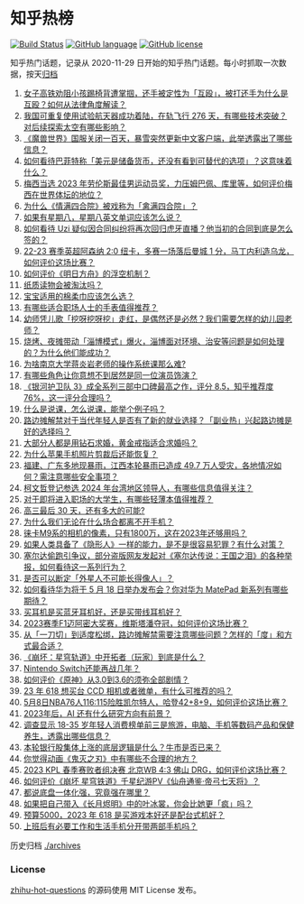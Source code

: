 # 知乎热榜
[![Build Status](https://github.com/ToWeLong/zhihu-hot-questions/workflows/CI/badge.svg)](https://github.com/ToWeLong/zhihu-hot-questions/actions)
[![GitHub language](https://img.shields.io/badge/language-golang-orange.svg)](https://golang.org/)
[![GitHub license](https://img.shields.io/github/license/ToWeLong/zhihu-hot-questions)](https://github.com/ToWeLong/zhihu-hot-questions/blob/main/LICENSE)

知乎热门话题，记录从 2020-11-29 日开始的知乎热门话题。每小时抓取一次数据，按天[归档](./archives)

<!-- BEGIN -->

1. [女子高铁劝阻小孩踢椅背遭掌掴，还手被定性为「互殴」，被打还手为什么是互殴？如何从法律角度解读？](https://www.zhihu.com/question/599681580)
1. [我国可重复使用试验航天器成功着陆，在轨飞行 276 天，有哪些技术突破？对后续探索太空有哪些影响？](https://www.zhihu.com/question/599687192)
1. [《魔兽世界》国服关闭一百天，暴雪突然更新中文客户端，此举透露出了哪些信息？](https://www.zhihu.com/question/599600475)
1. [如何看待巴菲特称「美元是储备货币，还没有看到可替代的选项」？这意味着什么？](https://www.zhihu.com/question/599689513)
1. [梅西当选 2023 年劳伦斯最佳男运动员奖，力压姆巴佩、库里等，如何评价梅西在世界体坛的地位？](https://www.zhihu.com/question/599703326)
1. [为什么《情满四合院》被戏称为「禽满四合院」？](https://www.zhihu.com/question/492354433)
1. [如果有星期八，星期八英文单词应该怎么说？](https://www.zhihu.com/question/20390177)
1. [如何看待 Uzi 疑似因合同纠纷将再次回归虎牙直播？他当初的合同到底是怎么签的？](https://www.zhihu.com/question/599450632)
1. [22-23 赛季英超阿森纳 2:0 纽卡，多赛一场落后曼城 1 分，马丁内利造乌龙，如何评价这场比赛？](https://www.zhihu.com/question/599645911)
1. [如何评价《明日方舟》的浮空机制？](https://www.zhihu.com/question/599486870)
1. [纸质读物会被淘汰吗？](https://www.zhihu.com/question/597627475)
1. [宝宝适用的棉柔巾应该怎么选？](https://www.zhihu.com/question/536086303)
1. [有哪些适合职场人士的手表值得推荐？](https://www.zhihu.com/question/597452188)
1. [幼师凭儿歌「挖呀挖呀挖」走红，是偶然还是必然？我们需要怎样的幼儿园老师？](https://www.zhihu.com/question/599685959)
1. [烧烤、夜摊带动「淄博模式」爆火，淄博面对环境、治安等问题是如何处理的？为什么他们能成功？](https://www.zhihu.com/question/599412504)
1. [为啥南京大学蒋炎岩老师的操作系统课那么难?](https://www.zhihu.com/question/598621331)
1. [有哪些角色让你意想不到居然是同一位演员饰演？](https://www.zhihu.com/question/385014788)
1. [《银河护卫队 3》成全系列三部中口碑最高之作，评分 8.5，知乎推荐度 76%，这一评分合理吗？](https://www.zhihu.com/question/599398802)
1. [什么是说课，怎么说课，能举个例子吗？](https://www.zhihu.com/question/37900172)
1. [路边摊解禁对于当代年轻人是否有了新的就业选择？「副业热」兴起路边摊是好的选择吗？](https://www.zhihu.com/question/599412623)
1. [大部分人都是用钻石求婚，黄金戒指适合求婚吗？](https://www.zhihu.com/question/598593323)
1. [为什么苹果手机照片剪裁后还能恢复？](https://www.zhihu.com/question/599467504)
1. [福建、广东多地现暴雨，江西本轮暴雨已造成 49.7 万人受灾，各地情况如何？需注意哪些安全事项？](https://www.zhihu.com/question/599704192)
1. [柯文哲登记参选 2024 年台湾地区领导人，有哪些信息值得关注？](https://www.zhihu.com/question/599700983)
1. [对于即将进入职场的大学生，有哪些轻薄本值得推荐？](https://www.zhihu.com/question/597452261)
1. [高三最后 30 天，还有多大的可能?](https://www.zhihu.com/question/598731564)
1. [为什么我们无论在什么场合都离不开手机？](https://www.zhihu.com/question/598007997)
1. [徕卡M9系的相机的像素，只有1800万，这在2023年还够用吗？](https://www.zhihu.com/question/598417104)
1. [如果人类具备了《隐形人》一样的能力，是不是很容易犯罪？有什么对策？](https://www.zhihu.com/question/599377978)
1. [塞尔达偷跑引争议，部分盗版网友发起对《塞尔达传说：王国之泪》的各种举报，如何看待这一系列行为？](https://www.zhihu.com/question/599394319)
1. [是否可以断定「外星人不可能长得像人」？](https://www.zhihu.com/question/599567290)
1. [如何看待华为将于 5 月 18 日举办发布会？你对华为 MatePad 新系列有哪些期待？](https://www.zhihu.com/question/599692817)
1. [买耳机是买蓝牙耳机好，还是买带线耳机好？](https://www.zhihu.com/question/597901958)
1. [2023赛季F1迈阿密大奖赛，维斯塔潘夺冠，如何评价这场比赛？](https://www.zhihu.com/question/599657850)
1. [从「一刀切」到适度松绑，路边摊解禁需要注意哪些问题？怎样的「度」和方式最合适？](https://www.zhihu.com/question/599412413)
1. [《崩坏：星穹轨道》中开拓者（玩家）到底是什么？](https://www.zhihu.com/question/598585863)
1. [Nintendo Switch还能再战几年？](https://www.zhihu.com/question/580193639)
1. [如何评价《原神》从3.0到3.6的须弥全部剧情？](https://www.zhihu.com/question/599522659)
1. [23 年 618 想买台 CCD 相机或者微单，有什么可推荐的吗？](https://www.zhihu.com/question/597095876)
1. [5月8日NBA76人116:115险胜凯尔特人，哈登42+8+9，如何评价这场比赛？](https://www.zhihu.com/question/599675390)
1. [2023年后，AI 还有什么研究方向有前景？](https://www.zhihu.com/question/591140366)
1. [调查显示 18-35 岁年轻人消费榜单前三是旅游，电脑、手机等数码产品和保健养生，透露出哪些信息？](https://www.zhihu.com/question/599163306)
1. [本轮银行股集体上涨的底层逻辑是什么？牛市是否已来？](https://www.zhihu.com/question/599603455)
1. [你觉得动画《鬼灭之刃》中有哪些不合理的地方？](https://www.zhihu.com/question/458651152)
1. [2023 KPL 春季赛败者组决赛 北京WB 4:3 佛山 DRG，如何评价这场比赛？](https://www.zhihu.com/question/599635776)
1. [如何评价《崩坏 星穹铁道》千星纪游PV《仙舟通鉴·帝弓七天将》？](https://www.zhihu.com/question/599594949)
1. [都说底盘一体化强，究竟强在哪里？](https://www.zhihu.com/question/598596583)
1. [如果把自己带入《长月烬明》中的叶冰裳，你会比她更「疯」吗？](https://www.zhihu.com/question/595522985)
1. [预算5000，2023 年 618 是买游戏本好还是配台式机好？](https://www.zhihu.com/question/597410073)
1. [上班后有必要工作和生活手机分开带两部手机吗？](https://www.zhihu.com/question/597459973)

<!-- END -->

历史归档 [./archives](./archives)


### License
[zhihu-hot-questions](https://github.com/towelong/zhihu-hot-questions) 的源码使用 MIT License 发布。